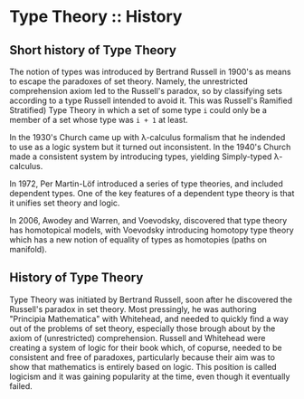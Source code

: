 # Type Theory :: History

## Short history of Type Theory

The notion of types was introduced by Bertrand Russell in 1900's as means to escape the paradoxes of set theory. Namely, the unrestricted comprehension axiom led to the Russell's paradox, so by classifying sets according to a type Russell intended to avoid it. This was Russell's Ramified Stratified) Type Theory in which a set of some type `i` could only be a member of a set whose type was `i + 1` at least.

In the 1930's Church came up with λ-calculus formalism that he indended to use as a logic system but it turned out inconsistent. In the 1940's Church made a consistent system by introducing types, yielding Simply-typed λ-calculus.

In 1972, Per Martin-Löf introduced a series of type theories, and included dependent types. One of the key features of a dependent type theory is that it unifies set theory and logic.

In 2006, Awodey and Warren, and Voevodsky, discovered that type theory has homotopical models, with Voevodsky introducing homotopy type theory which has a new notion of equality of types as homotopies (paths on manifold).


## History of Type Theory

Type Theory was initiated by Bertrand Russell, soon after he discovered the Russell's paradox in set theory. Most pressingly, he was authoring "Principia Mathematica" with Whitehead, and needed to quickly find a way out of the problems of set theory, especially those brough about by the axiom of (unrestricted) comprehension. Russell and Whitehead were creating a system of logic for their book which, of copurse, needed to be consistent and free of paradoxes, particularly because their aim was to show that mathematics is entirely based on logic. This position is called logicism and it was gaining popularity at the time, even though it eventually failed.
